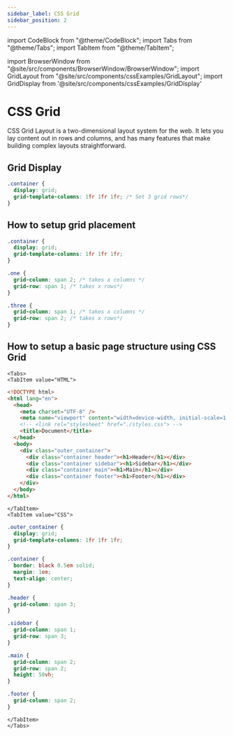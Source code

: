 ```yaml
---
sidebar_label: CSS Grid
sidebar_position: 2
---
```


import CodeBlock from "@theme/CodeBlock";
import Tabs from "@theme/Tabs";
import TabItem from "@theme/TabItem";

import BrowserWindow from "@site/src/components/BrowserWindow/BrowserWindow";
import GridLayout from "@site/src/components/cssExamples/GridLayout";
import GridDisplay from '@site/src/components/cssExamples/GridDisplay'

# CSS Grid

CSS Grid Layout is a two-dimensional layout system for the web. It lets you lay content out in rows and columns, and has many features that make building complex layouts straightforward.

## Grid Display

```css
.container {
  display: grid;
  grid-template-columns: 1fr 1fr 1fr; /* Set 3 grid rows*/
}
```

<BrowserWindow>
<GridDisplay />
</BrowserWindow>

## How to setup grid placement

```css
.container {
  display: grid;
  grid-template-columns: 1fr 1fr 1fr;
}

.one {
  grid-column: span 2; /* takes x columns */
  grid-row: span 1; /* takes x rows*/
}

.three {
  grid-column: span 1; /* takes x columns */
  grid-row: span 2; /* takes x rows*/
}
```

<BrowserWindow>
<GridDisplay placement={true} />
</BrowserWindow>

## How to setup a basic page structure using CSS Grid

```mdx-code-block
<Tabs>
<TabItem value="HTML">
```

```html
<!DOCTYPE html>
<html lang="en">
  <head>
    <meta charset="UTF-8" />
    <meta name="viewport" content="width=device-width, initial-scale=1.0" />
    <!-- <link rel="stylesheet" href="./styles.css"> -->
    <title>Document</title>
  </head>
  <body>
    <div class="outer_container">
      <div class="container header"><h1>Header</h1></div>
      <div class="container sidebar"><h1>Sidebar</h1></div>
      <div class="container main"><h1>Main</h1></div>
      <div class="container footer"><h1>Footer</h1></div>
    </div>
  </body>
</html>
```

```mdx-code-block
</TabItem>
<TabItem value="CSS">
```

```css
.outer_container {
  display: grid;
  grid-template-columns: 1fr 1fr 1fr;
}

.container {
  border: black 0.5em solid;
  margin: 1em;
  text-align: center;
}

.header {
  grid-column: span 3;
}

.sidebar {
  grid-column: span 1;
  grid-row: span 3;
}

.main {
  grid-column: span 2;
  grid-row: span 2;
  height: 50vh;
}

.footer {
  grid-column: span 2;
}
```

```mdx-code-block
</TabItem>
</Tabs>
```

<BrowserWindow>
    <GridLayout/>
</BrowserWindow>
